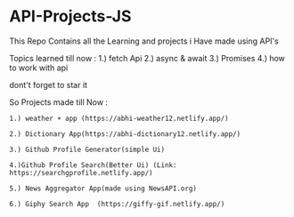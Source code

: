 # API-Projects-JS
This Repo Contains all the Learning and projects i Have made using API's

Topics learned till now :
1.) fetch Api
2.) async & await 
3.) Promises
4.) how to work with api 

dont't forget to star it



So Projects made till Now :

    1.) weather ☀️ app (https://abhi-weather12.netlify.app/)
    
    2.) Dictionary App(https://abhi-dictionary12.netlify.app/)
    
    3.) Github Profile Generator(simple Ui)
    
    4.)Github Profile Search(Better Ui) (Link: https://searchgprofile.netlify.app/)
    
    5.) News Aggregator App(made using NewsAPI.org)
    
    6.) Giphy Search App  (https://giffy-gif.netlify.app/)

